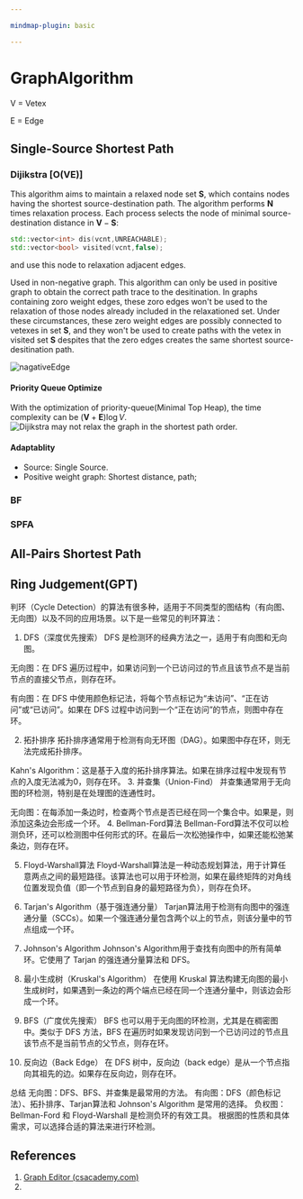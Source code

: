 ```yaml
---

mindmap-plugin: basic

---
```

# GraphAlgorithm

V = Vetex

E = Edge

## Single-Source Shortest Path

### Dijikstra [O(VE)]

This algorithm aims to maintain a relaxed node set $\mathbf{S}$, which contains nodes having the shortest source-destination path. The algorithm performs $\mathbf{N}$ times relaxation process. Each process selects the node of minimal source-destination distance in $\mathbf{V} - \mathbf{S}$:

```cpp
std::vector<int> dis(vcnt,UNREACHABLE);
std::vector<bool> visited(vcnt,false);
```

and use this node to relaxation adjacent edges.

Used in non-negative graph. This algorithm can only be used in positive graph to obtain the correct path trace to the desitination. In graphs containing zoro weight edges, these zoro edges won't be used to the relaxation of those nodes already included in the relaxationed set. Under these circumstances, these zero weight edges are possibly connected to vetexes in set $\mathbf{S}$, and they won't be used to create paths with the vetex in visited set $\mathbf{S}$ despites that the zero edges creates the same shortest source-desitination path.

![nagativeEdge](../../obsres/Dijkstra_1.png)

#### Priority Queue Optimize

With the optimization of priority-queue(Minimal Top Heap), the time complexity can be $\left(\mathbf{V} + \mathbf{E}\right)\log{V}$.
![Dijikstra may not relax the graph in the shortest path order.](../../obsres/Dijkstra_2.png)

#### Adaptablity

- Source: Single Source.
- Positive weight graph: Shortest distance, path;

### BF

### SPFA

## All-Pairs Shortest Path

## Ring Judgement(GPT)

判环（Cycle Detection）的算法有很多种，适用于不同类型的图结构（有向图、无向图）以及不同的应用场景。以下是一些常见的判环算法：

1. DFS（深度优先搜索）
DFS 是检测环的经典方法之一，适用于有向图和无向图。

无向图：在 DFS 遍历过程中，如果访问到一个已访问过的节点且该节点不是当前节点的直接父节点，则存在环。

有向图：在 DFS 中使用颜色标记法，将每个节点标记为“未访问”、“正在访问”或“已访问”。如果在 DFS 过程中访问到一个“正在访问”的节点，则图中存在环。

2. 拓扑排序
拓扑排序通常用于检测有向无环图（DAG）。如果图中存在环，则无法完成拓扑排序。

Kahn's Algorithm：这是基于入度的拓扑排序算法。如果在排序过程中发现有节点的入度无法减为0，则存在环。
3. 并查集（Union-Find）
并查集通常用于无向图的环检测，特别是在处理图的连通性时。

无向图：在每添加一条边时，检查两个节点是否已经在同一个集合中。如果是，则添加这条边会形成一个环。
4. Bellman-Ford算法
Bellman-Ford算法不仅可以检测负环，还可以检测图中任何形式的环。在最后一次松弛操作中，如果还能松弛某条边，则存在环。

5. Floyd-Warshall算法
Floyd-Warshall算法是一种动态规划算法，用于计算任意两点之间的最短路径。该算法也可以用于环检测，如果在最终矩阵的对角线位置发现负值（即一个节点到自身的最短路径为负），则存在负环。

6. Tarjan's Algorithm（基于强连通分量）
Tarjan算法用于检测有向图中的强连通分量（SCCs）。如果一个强连通分量包含两个以上的节点，则该分量中的节点组成一个环。

7. Johnson's Algorithm
Johnson's Algorithm用于查找有向图中的所有简单环。它使用了 Tarjan 的强连通分量算法和 DFS。

8. 最小生成树（Kruskal's Algorithm）
在使用 Kruskal 算法构建无向图的最小生成树时，如果遇到一条边的两个端点已经在同一个连通分量中，则该边会形成一个环。

9. BFS（广度优先搜索）
BFS 也可以用于无向图的环检测，尤其是在稠密图中。类似于 DFS 方法，BFS 在遍历时如果发现访问到一个已访问过的节点且该节点不是当前节点的父节点，则存在环。

10. 反向边（Back Edge）
在 DFS 树中，反向边（back edge）是从一个节点指向其祖先的边。如果存在反向边，则存在环。

总结
无向图：DFS、BFS、并查集是最常用的方法。
有向图：DFS（颜色标记法）、拓扑排序、Tarjan算法和 Johnson's Algorithm 是常用的选择。
负权图：Bellman-Ford 和 Floyd-Warshall 是检测负环的有效工具。
根据图的性质和具体需求，可以选择合适的算法来进行环检测。

## References

1. [Graph Editor (csacademy.com)](https://csacademy.com/app/graph_editor/)
2.
